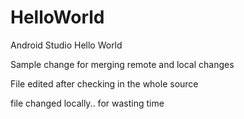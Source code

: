 # HelloWorld
Android Studio Hello World

Sample change for merging remote and local changes

File edited after checking in the whole source 

file changed locally.. for wasting time

